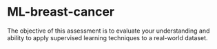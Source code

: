 # ML-breast-cancer
The objective of this assessment is to evaluate your understanding and ability to apply supervised learning techniques to a real-world dataset.
